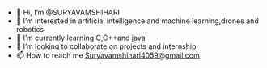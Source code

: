 - 👋 Hi, I’m @SURYAVAMSHIHARI
- 👀 I’m interested in artificial intelligence and machine learning,drones and robotics
- 🌱 I’m currently learning  C,C++and java
- 💞️ I’m looking to collaborate on projects and internship
- 📫 How to reach me Suryavamshihari4059@gmail.com

<!---
SURYAVAMSHIHARI/SURYAVAMSHIHARI is a ✨ special ✨ repository because its `README.md` (this file) appears on your GitHub profile.
You can click the Preview link to take a look at your changes.
--->
